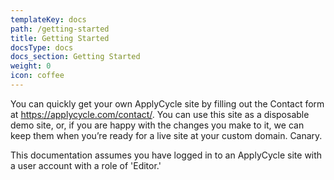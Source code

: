 ```yaml
---
templateKey: docs
path: /getting-started
title: Getting Started
docsType: docs
docs_section: Getting Started
weight: 0
icon: coffee
---
```

You can quickly get your own ApplyCycle site by filling out the Contact form at <https://applycycle.com/contact/>. You can use this site as a disposable demo site, or, if you are happy with the changes you make to it, we can keep them when you’re ready for a live site at your custom domain. Canary.

This documentation assumes you have logged in to an ApplyCycle site with a user account with a role of 'Editor.'

